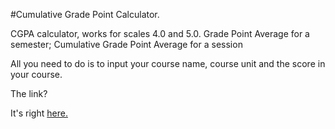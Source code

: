 #Cumulative Grade Point Calculator.

CGPA calculator, works for scales 4.0 and 5.0.
Grade Point Average for a semester; Cumulative Grade Point Average for a session

All you need to do is to input your course name, course unit and the score in your course.

The link?

It's right [here.](https://my-cgpa-calculator-app.vercel.app/)
 

